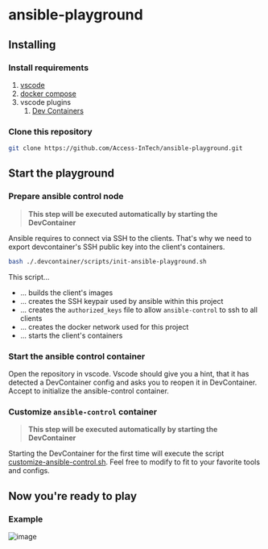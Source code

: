 # ansible-playground

## Installing

### Install requirements

1. [vscode](https://code.visualstudio.com/Download)
1. [docker compose](https://docs.docker.com/compose/install/)
1. vscode plugins
    1. [Dev Containers](https://marketplace.visualstudio.com/items?itemName=ms-vscode-remote.remote-containers)

### Clone this repository

```sh
git clone https://github.com/Access-InTech/ansible-playground.git
```

## Start the playground

### Prepare ansible control node

> **This step will be executed automatically by starting the DevContainer**

Ansible requires to connect via SSH to the clients. That's why we need to export devcontainer's SSH public key into the client's containers.

```sh
bash ./.devcontainer/scripts/init-ansible-playground.sh
```

This script...
- ... builds the client's images
- ... creates the SSH keypair used by ansible within this project
- ... creates the `authorized_keys` file to allow `ansible-control` to ssh to all clients
- ... creates the docker network used for this project
- ... starts the client's containers

### Start the ansible control container

Open the repository in vscode. Vscode should give you a hint, that it has detected a DevContainer config and asks you to reopen it in DevContainer. Accept to initialize the ansible-control container.

### Customize `ansible-control` container

> **This step will be executed automatically by starting the DevContainer**

Starting the DevContainer for the first time will execute the script [customize-ansible-control.sh](./.devcontainer/scripts/customize-ansible-control.sh). Feel free to modify to fit to your favorite tools and configs.

## Now you're ready to play

### Example

![image](https://user-images.githubusercontent.com/39803750/214030375-86c6b518-a169-443d-9b91-8543a71da9df.png)
